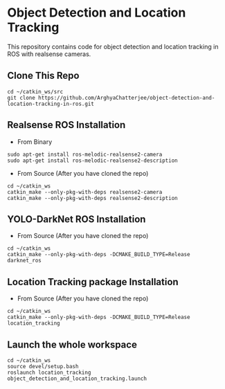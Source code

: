 # Object Detection and Location Tracking 

This repository contains code for object detection and location tracking in ROS with realsense cameras.

## Clone This Repo
```
cd ~/catkin_ws/src
git clone https://github.com/ArghyaChatterjee/object-detection-and-location-tracking-in-ros.git
```

## Realsense ROS Installation
- From Binary
```
sudo apt-get install ros-melodic-realsense2-camera
sudo apt-get install ros-melodic-realsense2-description
```
- From Source (After you have cloned the repo)
```
cd ~/catkin_ws
catkin_make --only-pkg-with-deps realsense2-camera
catkin_make --only-pkg-with-deps realsense2-description
```
## YOLO-DarkNet ROS Installation
- From Source (After you have cloned the repo)
```
cd ~/catkin_ws
catkin_make --only-pkg-with-deps -DCMAKE_BUILD_TYPE=Release darknet_ros
```

## Location Tracking package Installation
- From Source (After you have cloned the repo)
```
cd ~/catkin_ws
catkin_make --only-pkg-with-deps -DCMAKE_BUILD_TYPE=Release location_tracking
```
## Launch the whole workspace
```
cd ~/catkin_ws
source devel/setup.bash
roslaunch location_tracking object_detection_and_location_tracking.launch 
```

